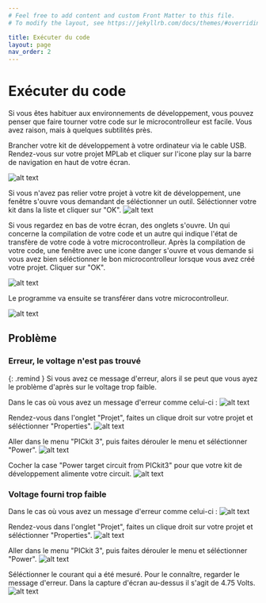 ```yaml
---
# Feel free to add content and custom Front Matter to this file.
# To modify the layout, see https://jekyllrb.com/docs/themes/#overriding-theme-defaults

title: Exécuter du code
layout: page
nav_order: 2
---
```


# Exécuter du code

Si vous êtes habituer aux environnements de développement, vous pouvez penser que faire tourner votre code sur le microcontrolleur est facile. Vous avez raison, mais à quelques subtilités près.

Brancher votre kit de développement à votre ordinateur via le cable USB. Rendez-vous sur votre projet MPLab et cliquer sur l'icone play sur la barre de navigation en haut de votre écran.

![alt text](image.png)

Si vous n'avez pas relier votre projet à votre kit de développement, une fenêtre s'ouvre vous demandant de séléctionner un outil. Séléctionner votre kit dans la liste et cliquer sur "OK".
![alt text](image-1.png)

Si vous regardez en bas de votre écran, des onglets s'ouvre. Un qui concerne la compilation de votre code et un autre qui indique l'état de transfère de votre code à votre microcontrolleur. Après la compilation de votre code, une fenêtre avec une icone danger s'ouvre et vous demande si vous avez bien séléctionner le bon microcontrolleur lorsque vous avez créé votre projet. Cliquer sur "OK".

![alt text](image-2.png)

Le programme va ensuite se transférer dans votre microcontrolleur.

![alt text](image-9.png)

## Problème

### Erreur, le voltage n'est pas trouvé

{: .remind }
Si vous avez ce message d'erreur, alors il se peut que vous ayez le problème d'après sur le voltage trop faible.

Dans le cas où vous avez un message d'erreur comme celui-ci :
![alt text](image-3.png)

Rendez-vous dans l'onglet "Projet", faites un clique droit sur votre projet et séléctionner "Properties".
![alt text](image-4.png)

Aller dans le menu "PICkit 3", puis faites dérouler le menu et séléctionner "Power".
![alt text](image-5.png)

Cocher la case "Power target circuit from PICkit3" pour que votre kit de développement alimente votre circuit.
![alt text](image-6.png)

### Voltage fourni trop faible

Dans le cas où vous avez un message d'erreur comme celui-ci :
![alt text](image-7.png)

Rendez-vous dans l'onglet "Projet", faites un clique droit sur votre projet et séléctionner "Properties".
![alt text](image-4.png)

Aller dans le menu "PICkit 3", puis faites dérouler le menu et séléctionner "Power".
![alt text](image-5.png)

Séléctionner le courant qui a été mesuré. Pour le connaître, regarder le message d'erreur. Dans la capture d'écran au-dessus il s'agit de 4.75 Volts.
![alt text](image-8.png)
